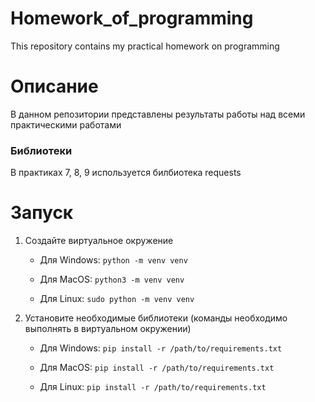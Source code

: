 # Homework_of_programming
This repository contains my practical homework on programming

# Описание
В данном репозитории представлены результаты работы над всеми практическими работами

### Библиотеки
В практиках 7, 8, 9 используется билбиотека requests

# Запуск
1. Создайте виртуальное окружение

   - Для Windows:
   ```python -m venv venv```

   - Для MacOS:
   ```python3 -m venv venv```

   - Для Linux:
   ```sudo python -m venv venv```

2. Установите необходимые библиотеки (команды необходимо выполнять в виртуальном окружении)

   - Для Windows:
   ```pip install -r /path/to/requirements.txt```

   - Для MacOS:
   ```pip install -r /path/to/requirements.txt```

   - Для Linux:
   ```pip install -r /path/to/requirements.txt```

